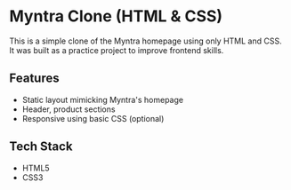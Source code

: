 # Myntra Clone (HTML & CSS)

This is a simple clone of the Myntra homepage using only HTML and CSS.  
It was built as a practice project to improve frontend skills.

## Features
- Static layout mimicking Myntra's homepage
- Header, product sections
- Responsive using basic CSS (optional)

## Tech Stack
- HTML5
- CSS3


